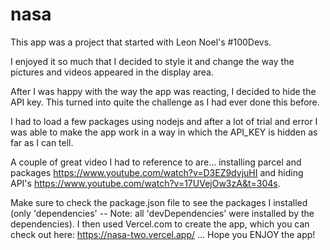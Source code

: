 # nasa

This app was a project that started with Leon Noel's #100Devs.

I enjoyed it so much that I decided to style it and change the way the pictures and videos appeared in the display area. 

After I was happy with the way the app was reacting, I decided to hide the API key.
This turned into quite the challenge as I had ever done this before. 

I had to load a few packages using nodejs and after a lot of trial and error I was able to make the app work in a way in which the API_KEY is hidden as far as I can tell. 

A couple of great video I had to reference to are... installing parcel and packages https://www.youtube.com/watch?v=D3EZ9dvjuHI and hiding API's https://www.youtube.com/watch?v=17UVejOw3zA&t=304s.  

Make sure to check the package.json file to see the packages I installed (only 'dependencies' -- Note: all 'devDependencies' were installed by the dependencies).  I then used Vercel.com to create the app, which you can check out here: https://nasa-two.vercel.app/  ... Hope you ENJOY the app!   
